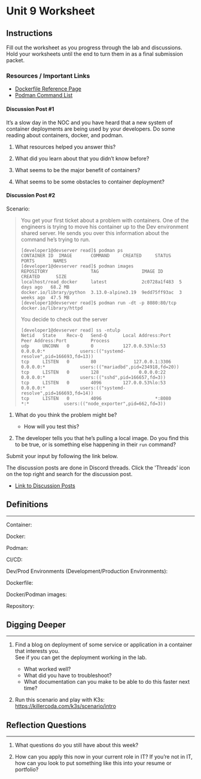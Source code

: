 # Unit 9 Worksheet

## Instructions

Fill out the worksheet as you progress through the lab and discussions.
Hold your worksheets until the end to turn them in as a final submission packet.

### Resources / Important Links

- [Dockerfile Reference Page](https://docs.docker.com/reference/dockerfile/)
- [Podman Command List](https://docs.podman.io/en/latest/Commands.html)

#### Discussion Post #1

It’s a slow day in the NOC and you have heard that a new system of container deployments are being used by your developers. Do some reading about containers, docker, and podman.

1.  What resources helped you answer this?

2.  What did you learn about that you didn’t know before?

3.  What seems to be the major benefit of containers?

4.  What seems to be some obstacles to container deployment?

#### Discussion Post #2

Scenario:
> You get your first ticket about a problem with containers. One of the engineers is trying to move his container up to the Dev environment shared server. He sends you over this information about the command he’s trying to run.
> 
> ```plaintext
> [developer1@devserver read]$ podman ps
> CONTAINER ID  IMAGE       COMMAND     CREATED     STATUS      PORTS       NAMES
> [developer1@devserver read]$ podman images
> REPOSITORY                TAG                IMAGE ID      CREATED      SIZE
> localhost/read_docker     latest             2c0728a1f483  5 days ago   68.2 MB
> docker.io/library/python  3.13.0-alpine3.19  9edd75ff93ac  3 weeks ago  47.5 MB
> [developer1@devserver read]$ podman run -dt -p 8080:80/tcp docker.io/library/httpd
> ```
> 
> You decide to check out the server
> 
> ```plaintext
> [developer1@devserver read] ss -ntulp
> Netid   State    Recv-Q   Send-Q      Local Address:Port        Peer Address:Port         Process
> udp     UNCONN   0        0           127.0.0.53%lo:53               0.0.0.0:*             users:(("systemd-resolve",pid=166693,fd=13))
> tcp     LISTEN   0        80              127.0.0.1:3306             0.0.0.0:*             users:(("mariadbd",pid=234918,fd=20))
> tcp     LISTEN   0        128               0.0.0.0:22               0.0.0.0:*             users:(("sshd",pid=166657,fd=3))
> tcp     LISTEN   0        4096        127.0.0.53%lo:53               0.0.0.0:*             users:(("systemd-resolve",pid=166693,fd=14))
> tcp     LISTEN   0        4096                    *:8080                   *:*             users:(("node_exporter",pid=662,fd=3))
> ```

1. What do you think the problem might be?

   - How will you test this?

2. The developer tells you that he’s pulling a local image. Do you find this to be
   true, or is something else happening in their `run` command?

<div class="warning">
Submit your input by following the link below.

The discussion posts are done in Discord threads. Click the 'Threads' icon on the top right and search for the discussion post.

</div>

- [Link to Discussion Posts](https://discord.com/channels/611027490848374811/1365776270800977962)

## Definitions

---

Container:

Docker:

Podman:

CI/CD:

Dev/Prod Environments (Development/Production Environments):

Dockerfile:

Docker/Podman images:

Repository:

## Digging Deeper

---

1. Find a blog on deployment of some service or application in a container that interests you.  
   See if you can get the deployment working in the lab.

   - What worked well?
   - What did you have to troubleshoot?
   - What documentation can you make to be able to do this faster next time?

2. Run this scenario and play with K3s: <https://killercoda.com/k3s/scenario/intro>

## Reflection Questions

---

1. What questions do you still have about this week?

2. How can you apply this now in your current role in IT? If you’re not in IT, how
   can you look to put something like this into your resume or portfolio?
